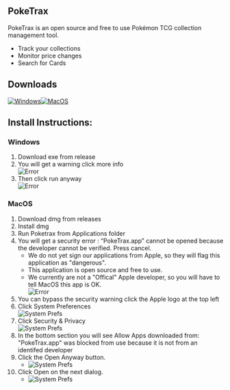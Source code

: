 ## PokeTrax

PokeTrax is an open source and free to use Pokémon TCG collection management tool.

-   Track your collections
-   Monitor price changes
-   Search for Cards

## Downloads

[![Windows](assets/windows.png)](https://github.com/poketrax/PokeTrax/releases/download/v0.4.1-beta/PokeTrax.Setup.0.4.1.exe)[![MacOS](assets/macos.png)](https://github.com/poketrax/PokeTrax/releases/download/v0.4.1-beta/PokeTrax-0.4.1.dmg)

## Install Instructions:

### **Windows**

1. Download exe from release
1. You will get a warning click more info  
    ![Error](assets/windows_warning.png)
1. Then click run anyway  
    ![Error](assets/windows_accept.png)

### **MacOS**

1. Download dmg from releases
1. Install dmg
1. Run Poketrax from Applications folder
1. You will get a security error : “PokeTrax.app” cannot be opened because the developer cannot be verified. Press cancel.
    - We do not yet sign our applications from Apple, so they will flag this application as "dangerous".
    - This application is open source and free to use.
    - We currently are not a "Offical" Apple developer, so you will have to tell MacOS this app is OK.  
    ![Error](assets/macos_open_err.png)
1. You can bypass the security warning click the Apple logo at the top left
1. Click System Preferences  
   ![System Prefs](assets/macos_open_sys_pref.png)
1. Click Security & Privacy  
   ![System Prefs](assets/macos_sys_pref.png)
1. In the bottom section you will see Allow Apps downloaded from: "PokeTrax.app" was blocked from use because it is not from an identifed developer
1. Click the Open Anyway button.  
    - ![System Prefs](assets/macos_sec.png)
1. Click Open on the next dialog.  
    - ![System Prefs](assets/macos_accept.png)
